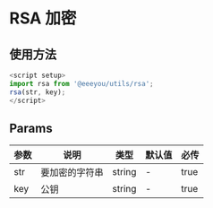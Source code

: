 # RSA 加密

## 使用方法

``` js
<script setup>
import rsa from '@eeeyou/utils/rsa';
rsa(str, key);
</script>
```

## Params


参数 | 说明 | 类型 | 默认值 | 必传
-- | -- | -- | -- | --
str | 要加密的字符串 | string | - | true
key | 公钥 | string | - | true

<script setup>
import rsa from "../../packages/utils/lib/rsa.js";
</script>